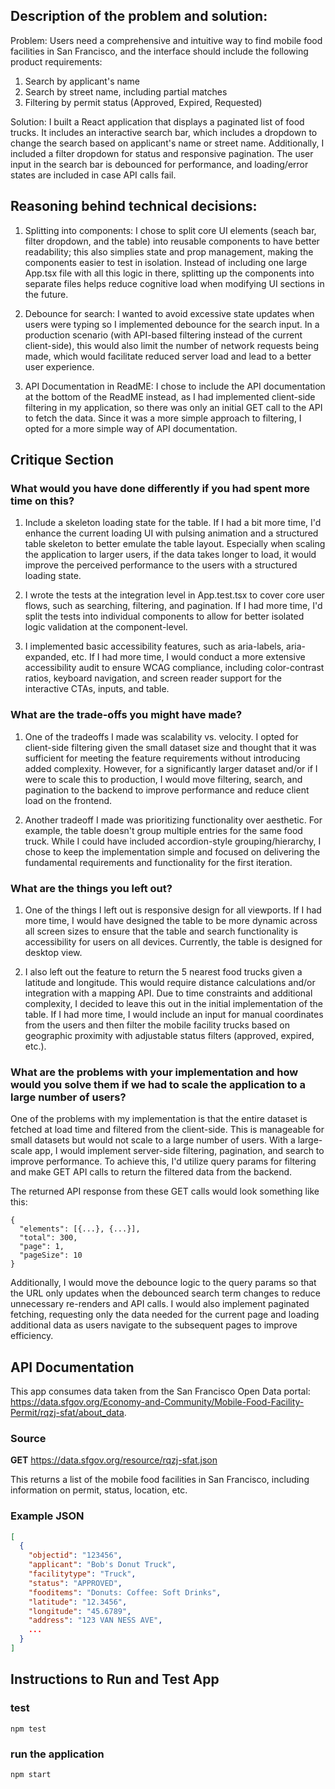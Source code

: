 ## Description of the problem and solution:

Problem: Users need a comprehensive and intuitive way to find mobile food facilities in San Francisco, and the interface should include the following product requirements:

1) Search by applicant's name
2) Search by street name, including partial matches
3) Filtering by permit status (Approved, Expired, Requested)

Solution: I built a React application that displays a paginated list of food trucks. It includes an interactive search bar, which includes a dropdown to change the search based on applicant's name or street name. Additionally, I included a filter dropdown for status and responsive pagination. The user input in the search bar is debounced for performance, and loading/error states are included in case API calls fail.

## Reasoning behind technical decisions:

1) Splitting into components: I chose to split core UI elements (seach bar, filter dropdown, and the table) into reusable components to have better readability; this also simplies state and prop management, making the components easier to test in isolation. Instead of including one large App.tsx file with all this logic in there, splitting up the components into separate files helps reduce cognitive load when modifying UI sections in the future. 

2) Debounce for search: I wanted to avoid excessive state updates when users were typing so I implemented debounce for the search input. In a production scenario (with API-based filtering instead of the current client-side), this would also limit the number of network requests being made, which would facilitate reduced server load and lead to a better user experience.

3) API Documentation in ReadME: I chose to include the API documentation at the bottom of the ReadME instead, as I had implemented client-side filtering in my application, so there was only an initial GET call to the API to fetch the data. Since it was a more simple approach to filtering, I opted for a more simple way of API documentation.

## Critique Section

### What would you have done differently if you had spent more time on this?

1) Include a skeleton loading state for the table. If I had a bit more time, I'd enhance the current loading UI with pulsing animation and a structured table skeleton to better emulate the table layout. Especially when scaling the application to larger users, if the data takes longer to load, it would improve the perceived performance to the users with a structured loading state.

2) I wrote the tests at the integration level in App.test.tsx to cover core user flows, such as searching, filtering, and pagination. If I had more time, I'd split the tests into individual components to allow for better isolated logic validation at the component-level.

3) I implemented basic accessibility features, such as aria-labels, aria-expanded, etc. If I had more time, I would conduct a more extensive accessibility audit to ensure WCAG compliance, including color-contrast ratios, keyboard navigation, and screen reader support for the interactive CTAs, inputs, and table.

### What are the trade-offs you might have made?

1) One of the tradeoffs I made was scalability vs. velocity. I opted for client-side filtering given the small dataset size and thought that it was sufficient for meeting the feature requirements without introducing added complexity. However, for a significantly larger dataset and/or if I were to scale this to production, I would move filtering, search, and pagination to the backend to improve performance and reduce client load on the frontend.

2) Another tradeoff I made was prioritizing functionality over aesthetic. For example, the table doesn't group multiple entries for the same food truck. While I could have included accordion-style grouping/hierarchy, I chose to keep the implementation simple and focused on delivering the fundamental requirements and functionality for the first iteration. 

### What are the things you left out?

1) One of the things I left out is responsive design for all viewports. If I had more time, I would have designed the table to be more dynamic across all screen sizes to ensure that the table and search functionality is accessibility for users on all devices. Currently, the table is designed for desktop view.

2) I also left out the feature to return the 5 nearest food trucks given a latitude and longitude. This would require distance calculations and/or integration with a mapping API. Due to time constraints and additional complexity, I decided to leave this out in the initial implementation of the table. If I had more time, I would include an input for manual coordinates from the users and then filter the mobile facility trucks based on geographic proximity with adjustable status filters (approved, expired, etc.).

### What are the problems with your implementation and how would you solve them if we had to scale the application to a large number of users?

One of the problems with my implementation is that the entire dataset is fetched at load time and filtered from the client-side. This is manageable for small datasets but would not scale to a large number of users. With a large-scale app, I would implement server-side filtering, pagination, and search to improve performance. To achieve this, I'd utilize query params for filtering and make GET API calls to return the filtered data from the backend.

The returned API response from these GET calls would look something like this:

```
{
  "elements": [{...}, {...}],
  "total": 300,
  "page": 1,
  "pageSize": 10
}
```

Additionally, I would move the debounce logic to the query params so that the URL only updates when the debounced search term changes to reduce unnecessary re-renders and API calls. I would also implement paginated fetching, requesting only the data needed for the current page and loading additional data as users navigate to the subsequent pages to improve efficiency.

## API Documentation

This app consumes data taken from the San Francisco Open Data portal:
https://data.sfgov.org/Economy-and-Community/Mobile-Food-Facility-Permit/rqzj-sfat/about_data.

### Source

**GET** https://data.sfgov.org/resource/rqzj-sfat.json

This returns a list of the mobile food facilities in San Francisco, including information on permit, status, location, etc.


### Example JSON
```json
[
  {
    "objectid": "123456",
    "applicant": "Bob's Donut Truck",
    "facilitytype": "Truck",
    "status": "APPROVED",
    "fooditems": "Donuts: Coffee: Soft Drinks",
    "latitude": "12.3456",
    "longitude": "45.6789",
    "address": "123 VAN NESS AVE",
    ...
  }
]
```

## Instructions to Run and Test App

### test

```
npm test
```

### run the application

```
npm start
```